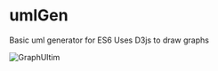 # umlGen
Basic uml generator for ES6
Uses D3js to draw graphs

![GraphUltim](https://user-images.githubusercontent.com/7423492/95199202-60987f00-07d4-11eb-9576-278b8475b804.png)
